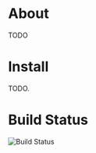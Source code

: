About
=====

TODO

Install
=======

TODO.

Build Status
============

![Build Status](https://secure.travis-ci.org/sfermigier/yaka-crm.png?branch=master)
